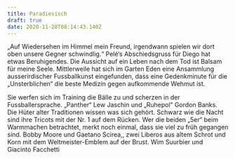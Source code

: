 ```yaml
---
title: Paradiesisch
draft: true
date: 2020-11-28T08:14:43.140Z
---
```

„Auf Wiedersehen im Himmel mein Freund, irgendwann spielen wir dort oben unsere Gegner schwindlig.“ Pelé‘s Abschiedsgruss für Diego hat etwas Beruhigendes. Die Aussicht auf ein Leben nach dem Tod ist Balsam für meine Seele. Mittlerweile hat sich im Garten Eden eine Ansammlung ausserirdischer Fussballkunst eingefunden, dass eine Gedenkminute für die „Unsterblichen“ die beste Medizin gegen aufkommende Wehmut ist. 

Sie werfen sich im Training die Bälle zu und scherzen in der Fussballersprache. „Panther“ Lew Jaschin und „Ruhepol“ Gordon Banks. Die Hüter alter Traditionen wissen was sich gehört. Schwarz wie die Nacht sind ihre Tricots mit der Nr. 1 auf dem Rücken. Wer die beiden „5er“ beim Warmmachen betrachtet, merkt noch einmal, dass sie viel zu früh gegangen sind. Bobby Moore und Gaetano Scirea,, zwei Liberos aus altem Schrot und Korn mit dem Weltmeister-Emblem auf der Brust. Wim Suurbier und Giacinto Facchetti